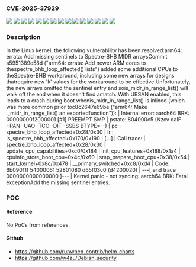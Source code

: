 ### [CVE-2025-37929](https://cve.mitre.org/cgi-bin/cvename.cgi?name=CVE-2025-37929)
![](https://img.shields.io/static/v1?label=Product&message=Linux&color=blue)
![](https://img.shields.io/static/v1?label=Version&message=4117975672c4743cffaf32b6fd018cfacd1b420e%20&color=brightgreen)
![](https://img.shields.io/static/v1?label=Version&message=46e22de65eb45a67a68ddfe9301f79b0c3821ca8%20&color=brightgreen)
![](https://img.shields.io/static/v1?label=Version&message=4a2f3d8260a996bc43dcc1ce49ac594db54f4b3e%20&color=brightgreen)
![](https://img.shields.io/static/v1?label=Version&message=5.15.181%20&color=brightgreen)
![](https://img.shields.io/static/v1?label=Version&message=6.1.135%20&color=brightgreen)
![](https://img.shields.io/static/v1?label=Version&message=6.12.24%20&color=brightgreen)
![](https://img.shields.io/static/v1?label=Version&message=6.14.3%20&color=brightgreen)
![](https://img.shields.io/static/v1?label=Version&message=6.6.88%20&color=brightgreen)
![](https://img.shields.io/static/v1?label=Version&message=9ca4fe357464bbdad0db67985275f2694df8dab5%20&color=brightgreen)
![](https://img.shields.io/static/v1?label=Version&message=a53b3599d9bf9375f9033f2aa1fa92714fb1d0f0%20&color=brightgreen)
![](https://img.shields.io/static/v1?label=Version&message=a5951389e58d2e816eed3dbec5877de9327fd881%20&color=brightgreen)
![](https://img.shields.io/static/v1?label=Version&message=e060dbb7393ed7bdfba6b5ea7566f9ef87381cfb%20&color=brightgreen)
![](https://img.shields.io/static/v1?label=Version&message=ed681e90fb244aa883b918c4d8be2614e816c6df%20&color=brightgreen)
![](https://img.shields.io/static/v1?label=Vulnerability&message=n%2Fa&color=blue)

### Description

In the Linux kernel, the following vulnerability has been resolved:arm64: errata: Add missing sentinels to Spectre-BHB MIDR arraysCommit a5951389e58d ("arm64: errata: Add newer ARM cores to thespectre_bhb_loop_affected() lists") added some additional CPUs to theSpectre-BHB workaround, including some new arrays for designs thatrequire new 'k' values for the workaround to be effective.Unfortunately, the new arrays omitted the sentinel entry and sois_midr_in_range_list() will walk off the end when it doesn't find amatch. With UBSAN enabled, this leads to a crash during boot whenis_midr_in_range_list() is inlined (which was more common prior toc8c2647e69be ("arm64: Make  _midr_in_range_list() an exportedfunction")): |  Internal error: aarch64 BRK: 00000000f2000001 [#1] PREEMPT SMP |  pstate: 804000c5 (Nzcv daIF +PAN -UAO -TCO -DIT -SSBS BTYPE=--) |  pc : spectre_bhb_loop_affected+0x28/0x30 |  lr : is_spectre_bhb_affected+0x170/0x190 | [...] |  Call trace: |   spectre_bhb_loop_affected+0x28/0x30 |   update_cpu_capabilities+0xc0/0x184 |   init_cpu_features+0x188/0x1a4 |   cpuinfo_store_boot_cpu+0x4c/0x60 |   smp_prepare_boot_cpu+0x38/0x54 |   start_kernel+0x8c/0x478 |   __primary_switched+0xc8/0xd4 |  Code: 6b09011f 54000061 52801080 d65f03c0 (d4200020) |  ---[ end trace 0000000000000000 ]--- |  Kernel panic - not syncing: aarch64 BRK: Fatal exceptionAdd the missing sentinel entries.

### POC

#### Reference
No PoCs from references.

#### Github
- https://github.com/runwhen-contrib/helm-charts
- https://github.com/w4zu/Debian_security

